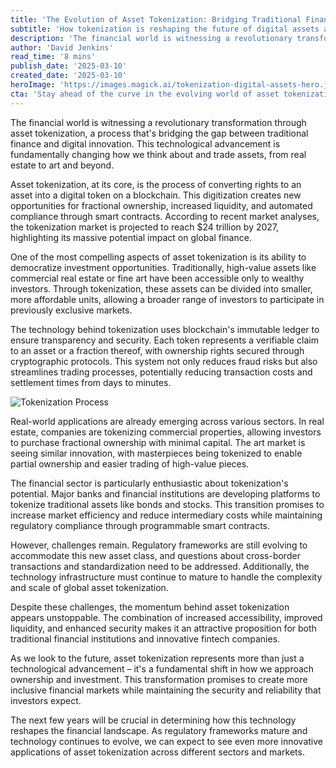 ```yaml
---
title: 'The Evolution of Asset Tokenization: Bridging Traditional Finance with Digital Innovation'
subtitle: 'How tokenization is reshaping the future of digital assets and real-world investments'
description: 'The financial world is witnessing a revolutionary transformation through asset tokenization, a process that's bridging the gap between traditional finance and digital innovation.'
author: 'David Jenkins'
read_time: '8 mins'
publish_date: '2025-03-10'
created_date: '2025-03-10'
heroImage: 'https://images.magick.ai/tokenization-digital-assets-hero.jpg'
cta: 'Stay ahead of the curve in the evolving world of asset tokenization. Follow us on LinkedIn for regular updates on digital innovation and financial technology trends that are shaping the future of investment.'
---
```


The financial world is witnessing a revolutionary transformation through asset tokenization, a process that's bridging the gap between traditional finance and digital innovation. This technological advancement is fundamentally changing how we think about and trade assets, from real estate to art and beyond.

Asset tokenization, at its core, is the process of converting rights to an asset into a digital token on a blockchain. This digitization creates new opportunities for fractional ownership, increased liquidity, and automated compliance through smart contracts. According to recent market analyses, the tokenization market is projected to reach $24 trillion by 2027, highlighting its massive potential impact on global finance.

One of the most compelling aspects of asset tokenization is its ability to democratize investment opportunities. Traditionally, high-value assets like commercial real estate or fine art have been accessible only to wealthy investors. Through tokenization, these assets can be divided into smaller, more affordable units, allowing a broader range of investors to participate in previously exclusive markets.

The technology behind tokenization uses blockchain's immutable ledger to ensure transparency and security. Each token represents a verifiable claim to an asset or a fraction thereof, with ownership rights secured through cryptographic protocols. This system not only reduces fraud risks but also streamlines trading processes, potentially reducing transaction costs and settlement times from days to minutes.

![Tokenization Process](https://images.magick.ai/tokenization-process-diagram.jpg)

Real-world applications are already emerging across various sectors. In real estate, companies are tokenizing commercial properties, allowing investors to purchase fractional ownership with minimal capital. The art market is seeing similar innovation, with masterpieces being tokenized to enable partial ownership and easier trading of high-value pieces.

The financial sector is particularly enthusiastic about tokenization's potential. Major banks and financial institutions are developing platforms to tokenize traditional assets like bonds and stocks. This transition promises to increase market efficiency and reduce intermediary costs while maintaining regulatory compliance through programmable smart contracts.

However, challenges remain. Regulatory frameworks are still evolving to accommodate this new asset class, and questions about cross-border transactions and standardization need to be addressed. Additionally, the technology infrastructure must continue to mature to handle the complexity and scale of global asset tokenization.

Despite these challenges, the momentum behind asset tokenization appears unstoppable. The combination of increased accessibility, improved liquidity, and enhanced security makes it an attractive proposition for both traditional financial institutions and innovative fintech companies.

As we look to the future, asset tokenization represents more than just a technological advancement – it's a fundamental shift in how we approach ownership and investment. This transformation promises to create more inclusive financial markets while maintaining the security and reliability that investors expect.

The next few years will be crucial in determining how this technology reshapes the financial landscape. As regulatory frameworks mature and technology continues to evolve, we can expect to see even more innovative applications of asset tokenization across different sectors and markets.